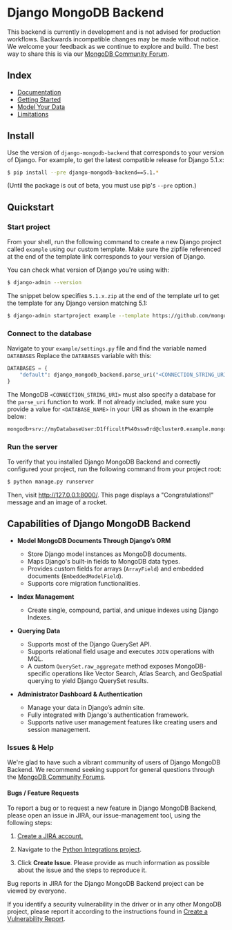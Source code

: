 # Django MongoDB Backend

This backend is currently in development and is not advised for production workflows. Backwards incompatible
changes may be made without notice. We welcome your feedback as we continue to
explore and build. The best way to share this is via our [MongoDB Community Forum](https://www.mongodb.com/community/forums/tag/python).

## Index
* [Documentation](https://www.mongodb.com/docs/languages/python/django-mongodb/current/)
* [Getting Started](https://www.mongodb.com/docs/languages/python/django-mongodb/current/get-started/)
* [Model Your Data](https://www.mongodb.com/docs/languages/python/django-mongodb/current/model-data/)
* [Limitations](https://www.mongodb.com/docs/languages/python/django-mongodb/current/limitations/)

## Install

Use the version of `django-mongodb-backend` that corresponds to your version of
Django. For example, to get the latest compatible release for Django 5.1.x:
```bash
$ pip install --pre django-mongodb-backend==5.1.*
```
(Until the package is out of beta, you must use pip's `--pre` option.)


## Quickstart

### Start project

From your shell, run the following command to create a new Django project
called `example` using our custom template. Make sure the zipfile referenced
at the end of the template link corresponds to your version of Django.

You can check what version of Django you're using with:
```bash
$ django-admin --version
```

The snippet below specifies `5.1.x.zip` at the end of
the template url to get the template for any Django version matching 5.1:

```bash
$ django-admin startproject example --template https://github.com/mongodb-labs/django-mongodb-project/archive/refs/heads/5.1.x.zip
```


### Connect to the database

Navigate to your `example/settings.py` file and find the variable named
`DATABASES` Replace the `DATABASES` variable with this:

```python
DATABASES = {
    "default": django_mongodb_backend.parse_uri("<CONNECTION_STRING_URI>"),
}
```

The MongoDB `<CONNECTION_STRING_URI>` must also specify a database for the
`parse_uri` function to work.
If not already included, make sure you provide a value for `<DATABASE_NAME>`
in your URI as shown in the example below:
```bash
mongodb+srv://myDatabaseUser:D1fficultP%40ssw0rd@cluster0.example.mongodb.net/<DATABASE_NAME>?retryWrites=true&w=majority
```


### Run the server
To verify that you installed Django MongoDB Backend and correctly configured your project, run the following command from your project root:
```bash
$ python manage.py runserver
```
Then, visit http://127.0.0.1:8000/. This page displays a "Congratulations!" message and an image of a rocket.


## Capabilities of Django MongoDB Backend

- **Model MongoDB Documents Through Django’s ORM**

  - Store Django model instances as MongoDB documents.
  - Maps Django's built-in fields to MongoDB data types.
  - Provides custom fields for arrays (`ArrayField`) and embedded documents (`EmbeddedModelField`).
  - Supports core migration functionalities.
- **Index Management**
  - Create single, compound, partial, and unique indexes using Django Indexes.
- **Querying Data**
  - Supports most of the Django QuerySet API.
  - Supports relational field usage and executes `JOIN` operations with MQL.
  - A custom `QuerySet.raw_aggregate` method exposes MongoDB-specific operations like Vector Search, Atlas Search, and GeoSpatial querying to yield Django QuerySet results.
- **Administrator Dashboard & Authentication**
  - Manage your data in Django’s admin site.
  - Fully integrated with Django's authentication framework.
  - Supports native user management features like creating users and session management.


### Issues & Help

We're glad to have such a vibrant community of users of Django MongoDB Backend. We recommend seeking support for general questions through the [MongoDB Community Forums](https://www.mongodb.com/community/forums/tag/python).


#### Bugs / Feature Requests
To report a bug or to request a new feature in Django MongoDB Backend, please open an issue in JIRA, our issue-management tool, using the following steps:

1. [Create a JIRA account.](https://jira.mongodb.org/)

2. Navigate to the [Python Integrations project](https://jira.mongodb.org/projects/INTPYTHON/).

3. Click **Create Issue**. Please provide as much information as possible about the issue and the steps to reproduce it.

Bug reports in JIRA for the Django MongoDB Backend project can be viewed by everyone.

If you identify a security vulnerability in the driver or in any other MongoDB project, please report it according to the instructions found in [Create a Vulnerability Report](https://www.mongodb.com/docs/manual/tutorial/create-a-vulnerability-report/).
